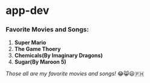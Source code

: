 # app-dev
### Favorite Movies and Songs:

1. **Super Mario**
2. **The Game Thoery**
3. **Chemicals(By Imaginary Dragons)**
4. **Sugar(By Maroon 5)**

*Those all are my favorite movies and songs!* 😂😸😃🇵🇭
